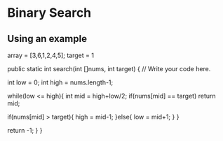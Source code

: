 # Binary Search

## Using an example 

array = [3,6,1,2,4,5];
target = 1

public static int search(int []nums, int target) {
        // Write your code here.

int low = 0;
        int high = nums.length-1;


while(low <= high){
  int mid = high+low/2;
  if(nums[mid] == target) return mid;

   if(nums[mid] > target){
               high = mid-1;
           }else{
               low = mid+1;
           } 
   }

 return -1;
    }
}
